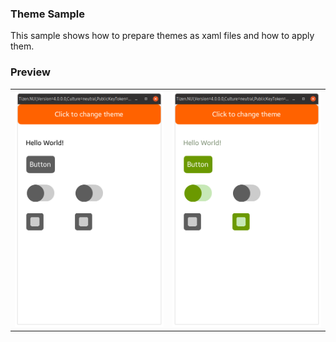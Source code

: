### Theme Sample
This sample shows how to prepare themes as xaml files and how to apply them.

### Preview
<table style="text-align:center;">
  <tr>
    <th><img src="./preview/before.png"/></th>
    <th><img src="./preview/after.png"/></th>
  </tr>
</table>